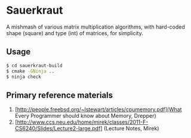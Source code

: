 # Sauerkraut

A mishmash of various matrix multiplication algorithms, with hard-coded shape
(square) and type (int) of matrices, for simplicity.

## Usage

```sh
$ cd sauerkraut-build
$ cmake -GNinja ..
$ ninja check
```

## Primary reference materials
1. [http://people.freebsd.org/~lstewart/articles/cpumemory.pdf](What Every
Programmer should know about Memory, Drepper)
2. [http://www.ccs.neu.edu/home/mirek/classes/2011-F-CS6240/Slides/Lecture2-large.pdf]
(Lecture Notes, Mirek)
